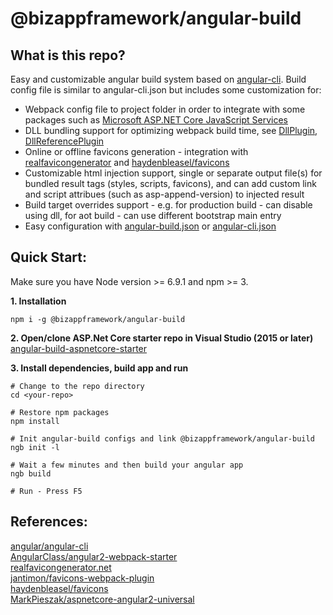 # @bizappframework/angular-build

## What is this repo?  
Easy and customizable angular build system based on [angular-cli](https://github.com/angular/angular-cli). Build config file is similar to angular-cli.json but includes some customization for:  
- Webpack config file to project folder in order to integrate with some packages such as [Microsoft ASP.NET Core JavaScript Services](https://github.com/aspnet/JavaScriptServices)    
- DLL bundling support for optimizing webpack build time, see [DllPlugin](https://github.com/webpack/docs/wiki/list-of-plugins#dllplugin), [DllReferencePlugin](https://github.com/webpack/docs/wiki/list-of-plugins#dllreferenceplugin)
- Online or offline favicons generation - integration with [realfavicongenerator](http://realfavicongenerator.net) and [haydenbleasel/favicons](https://github.com/haydenbleasel/favicons)
- Customizable html injection support, single or separate output file(s) for bundled result tags (styles, scripts, favicons), and can add custom link and script attribues (such as asp-append-version) to injected result
- Build target overrides support - e.g. for production build - can disable using dll, for aot build - can use different bootstrap main entry
- Easy configuration with [angular-build.json](https://github.com/BizAppFramework/angular-build/blob/master/config/angular-build.json) or [angular-cli.json](https://github.com/angular/angular-cli)   
  
## Quick Start:  
Make sure you have Node version >= 6.9.1 and npm >= 3.  
  
**1. Installation**
```<language>
npm i -g @bizappframework/angular-build
```  

**2. Open/clone ASP.Net Core starter repo in Visual Studio (2015 or later)**  
[angular-build-aspnetcore-starter](https://github.com/mmzliveid/angular-build-aspnetcore-starter)

**3. Install dependencies, build app and run**  
```<language>
# Change to the repo directory
cd <your-repo>

# Restore npm packages
npm install

# Init angular-build configs and link @bizappframework/angular-build
ngb init -l

# Wait a few minutes and then build your angular app
ngb build

# Run - Press F5
```  
  

## References:  
[angular/angular-cli](https://github.com/angular/angular-cli)  
[AngularClass/angular2-webpack-starter](https://github.com/AngularClass/angular2-webpack-starter)  
[realfavicongenerator.net](https://realfavicongenerator.net/api/non_interactive_api)  
[jantimon/favicons-webpack-plugin](https://github.com/jantimon/favicons-webpack-plugin)  
[haydenbleasel/favicons](https://github.com/haydenbleasel/favicons)  
[MarkPieszak/aspnetcore-angular2-universal](https://github.com/MarkPieszak/aspnetcore-angular2-universal)